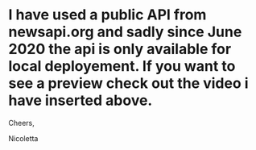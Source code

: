 # I have used a public API from newsapi.org and sadly since June 2020 the api is only available for local deployement. If you want to see a preview check out the video i have inserted above.
Cheers,

Nicoletta
